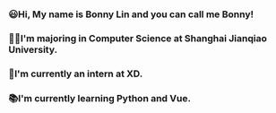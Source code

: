 ### 😃Hi, My name is Bonny Lin and you can call me Bonny!
### 👨‍🎓I'm majoring in Computer Science at Shanghai Jianqiao University.
### 💼I'm currently an intern at XD.
### 📚︎I'm currently learning Python and Vue.
<!--
**Bonny07/Bonny07** is a ✨ _special_ ✨ repository because its `README.md` (this file) appears on your GitHub profile.

Here are some ideas to get you started:

- 🔭 I’m currently working on ...
- 🌱 I’m currently learning ...
- 👯 I’m looking to collaborate on ...
- 🤔 I’m looking for help with ...
- 💬 Ask me about ...
- 📫 How to reach me: ...
- 😄 Pronouns: ...
- ⚡ Fun fact: ...
-->
